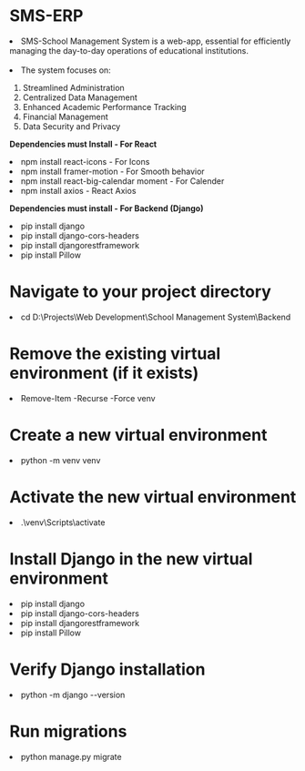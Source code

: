 # SMS-ERP
<li> SMS-School Management System is a web-app, essential for efficiently managing the day-to-day operations of educational institutions.</li> <br>
<li> The system focuses on: </li><ol>
<li> Streamlined Administration </li>
<li> Centralized Data Management </li>
<li> Enhanced Academic Performance Tracking </li>
<li> Financial Management </li>
<li> Data Security and Privacy </li></ol>

<b>Dependencies must Install - For React</b>
<li>npm install react-icons - For Icons</li>
<li>npm install framer-motion - For Smooth behavior</li>
<li>npm install react-big-calendar moment - For Calender</li>
<li>npm install axios - React Axios</li>

<b>Dependencies must install - For Backend (Django)</b>
<li>pip install django</li>
<li>pip install django-cors-headers</li>
<li>pip install djangorestframework</li>
<li>pip install Pillow</li>

# Navigate to your project directory
<li>cd D:\Projects\Web Development\School Management System\Backend</li>

# Remove the existing virtual environment (if it exists)
<li>Remove-Item -Recurse -Force venv</li>

# Create a new virtual environment
<li>python -m venv venv</li>

# Activate the new virtual environment
<li>.\venv\Scripts\activate</li>

# Install Django in the new virtual environment
<li>pip install django</li>
<li>pip install django-cors-headers</li>
<li>pip install djangorestframework</li>
<li>pip install Pillow</li>

# Verify Django installation
<li>python -m django --version</li>

# Run migrations
<li>python manage.py migrate</li>